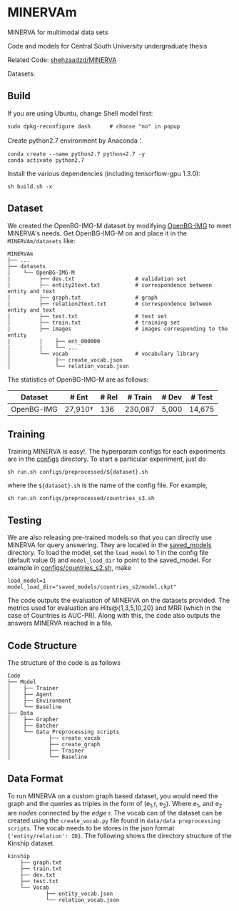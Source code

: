 # MINERVAm

MINERVA for multimodal data sets

Code and models for Central South University undergraduate thesis

Related Code: [shehzaadzd/MINERVA](https://github.com/shehzaadzd/MINERVA)

Datasets: 

## Build

If you are using Ubuntu, change Shell model first:

```shell
sudo dpkg-reconfigure dash  	# choose "no" in popup
```

Create python2.7 environment by Anaconda：

```shell
conda create --name python2.7 python=2.7 -y
conda activate python2.7
```

Install the various dependencies (including tensorflow-gpu 1.3.0):

```shell
sh build.sh -x
```

## Dataset

We created the OpenBG-IMG-M dataset by modifying [OpenBG-IMG](https://tianchi.aliyun.com/dataset/122271) to meet MINERVA's needs. Get OpenBG-IMG-M on []() and place it in the ```MINERVAm/datasets``` like:

```
MINERVAm
├── ...
├── datasets
|    └── OpenBG-IMG-M
|         ├── dev.txt					# validation set
|         ├── entity2text.txt			# correspondence between entity and text
│         ├── graph.txt					# graph
|         ├── relation2text.txt			# correspondence between entity and text
│         ├── test.txt					# test set
│         ├── train.txt					# training set
|         ├── images					# images corresponding to the entity
|         |    ├── ent_000000
|         |    └── ...
│         └── vocab						# vocabulary library
│              ├── create_vocab.json
│              └── relation_vocab.json
```

The statistics of OpenBG-IMG-M are as follows:

| Dataset    | # Ent   | # Rel | # Train | # Dev | # Test |
| ---------- | ------- | ----- | ------- | ----- | ------ |
| OpenBG-IMG | 27,910† | 136   | 230,087 | 5,000 | 14,675 |

## Training

Training MINERVA is easy!. The hyperparam configs for each experiments are in the [configs](https://github.com/shehzaadzd/MINERVA/tree/master/configs) directory. To start a particular experiment, just do

```shell
sh run.sh configs/preprocessed/${dataset}.sh
```

where the `${dataset}.sh` is the name of the config file. For example, 

```shell
sh run.sh configs/preprocessed/countries_s3.sh
```

## Testing

We are also releasing pre-trained models so that you can directly use MINERVA for query answering. They are located in the  [saved_models](https://github.com/shehzaadzd/MINERVA/tree/master/saved_models) directory. To load the model, set the ```load_model``` to 1 in the config file (default value 0) and ```model_load_dir``` to point to the saved_model. For example in [configs/countries_s2.sh](https://github.com/shehzaadzd/MINERVA/blob/master/configs/countries_s2.sh), make

```shell
load_model=1
model_load_dir="saved_models/countries_s2/model.ckpt"
```

The code outputs the evaluation of MINERVA on the datasets provided. The metrics used for evaluation are Hits@{1,3,5,10,20} and MRR (which in the case of Countries is AUC-PR). Along with this, the code also outputs the answers MINERVA reached in a file.

## Code Structure

The structure of the code is as follows

```
Code
├── Model
│    ├── Trainer
│    ├── Agent
│    ├── Environment
│    └── Baseline
├── Data
│    ├── Grapher
│    ├── Batcher
│    └── Data Preprocessing scripts
│            ├── create_vocab
│            ├── create_graph
│            ├── Trainer
│            └── Baseline

```

## Data Format

To run MINERVA on a custom graph based dataset, you would need the graph and the queries as triples in the form of (e<sub>1</sub>,r, e<sub>2</sub>).
Where e<sub>1</sub>, and e<sub>2</sub> are _nodes_ connected by the _edge_ r.
The vocab can of the dataset can be created using the `create_vocab.py` file found in `data/data preprocessing scripts`. The vocab needs to be stores in the json format `{'entity/relation': ID}`.
The following shows the directory structure of the Kinship dataset.

```
kinship
    ├── graph.txt
    ├── train.txt
    ├── dev.txt
    ├── test.txt
    └── Vocab
            ├── entity_vocab.json
            └── relation_vocab.json
```
